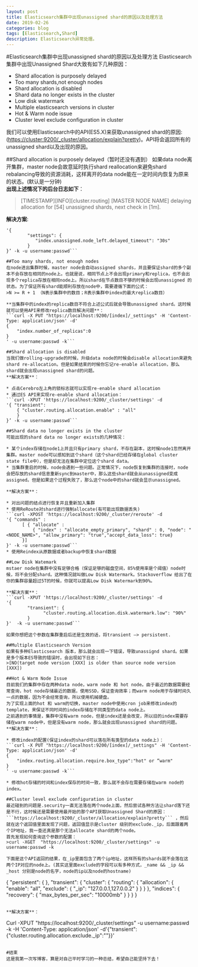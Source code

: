 ```yaml
---
layout: post
title: Elasticsearch集群中出现unassigned shard的原因以及处理方法
date: 2019-02-26
categories: blog
tags: [Elasticsearch,Shard]
description: Elasticsearch异常处理。
---
```


#Elasticsearch集群中出现unassigned shard的原因以及处理方法 
Elasticsearch集群中出现Unassigned Shard大致有如下几种原因： 

* Shard allocation is purposely delayed
* Too many shards,not enough nodes
* Shard allocation is disabled
* Shard data no longer exists in the cluster
* Low disk watermark
* Multiple elasticsearch versions in cluster
* Hot & Warm node issue
* Cluster level exclude configuration in cluster

我们可以使用Elasticsearch中的API(ES5.X)来获取unassigned shard的原因:(<https://cluster:9200/_cluster/allocation/explain?pretty>)。API将会返回所有的unassigned shard以及出现的原因。

##Shard allocation is purposely delayed（暂时还没有遇到）
如果data node离开集群，master node会故意延时执行shard reallocation来避免shard rebalancing导致的资源消耗，这样离开的data node能在一定时间内恢复为原来的状态。(默认是一分钟)  
**出现上述情况下的后台日志如下**：  
>[TIMESTAMP][INFO][cluster.routing] [MASTER NODE NAME] delaying allocation for [54] unassigned shards, next check in [1m]. 

**解决方案**:  
```curl -XPUT 'localhost:9200/<INDEX_NAME>/_settings' -d 
'{
        "settings": {
           "index.unassigned.node_left.delayed_timeout": "30s"
        }
}’ -k -u username:passwd```

##Too many shards, not enough nodes
在node进出集群时候，master node会自动assigned shards，并且要保证shard的多个副本不会存放在相同的node上。也就是说，相同节点上不会出现primary和replica，也不会出现多个replica存放在相同node上。所以shard在节点数目不够的时候会出现unassigned 的状态。为了保证所有shard能顺利存放在node中，需要遵循下面的公式：  
>N >= R + 1 （N表示集群中的数目；R表示集群中index的最大replica数目）

**当集群中的index的replica数目不符合上述公式后就会导致unassigned shard。这时候就可以使用API来修改replica数目解决问题**：  
```curl -X PUT "https://localhost:9200/[index]/_settings" -H 'Content-Type: application/json' -d'
{
    "index.number_of_replicas":0
}
' -u username:passwd -k```

##Shard allocation is disabled
当我们做rolling-upgrade的时候，升级data node的时候会disable allocation来避免shard re-allocation。但是如果结束的时候你忘记re-enable allocation，那么shard就会出现unassigned shard的问题。  
**解决方案**：  
  
* 点击Cerebro左上角的锁标志就可以实现re-enable shard allocation
* 通过ES API来实现re-enable shard allocation：
```curl -XPUT 'https://localhost:9200/_cluster/settings' -d
'{ "transient":
    { "cluster.routing.allocation.enable" : "all" 
    }
}’ -k -u username:passwd```
		
##Shard data no longer exists in the cluster
可能出现的shard data no longer exists的几种情况：  

* 某个index存储在node1上并且只有primary shard，不存在副本，这时候node1忽然离开集群。master node可以感知到这个shard（这个shard已经存储在global cluster state file中），但是却无法在集群中定位这个shard data。
* 当集群重启的时候，node会遇到一些问题。正常情况下，node恢复到集群的连接时，node会把存放的shard信息重新sync到master中，那么这些shard就会从unassigned变成 assigned。但是如果这个过程失败了，那么这个node中的shard就会显示unassigned。

**解决方案**：  

* 对出问题的结点进行恢复并且重新加入集群
* 使用ReRoute对shard进行强制allocate(有可能出现数据丢失)
```curl -XPOST 'https://localhost:9200/_cluster/reroute' -d 
'{ "commands" :
      [ { "allocate" : 
          { "index" : "allocate_empty_primary", "shard" : 0, "node": "<NODE_NAME>", "allow_primary": "true","accept_data_loss": true}
      }]
}' -k -u username:passwd```
* 使用Reindex从原数据或者backup中恢复shard数据

##Low Disk Watemark
mstaer node在集群中没有足够合格（保证足够的磁盘空间，85%使用率是个阈值）node时候，将不会分配shard。这种情况就叫做Low Disk Watermark。Stackoverflow 给出了在你的集群容量超过5T的时候，你就可以提高Low Disk Watermark到90%。  

**解决方案**：  
```curl -XPUT 'https://localhost:9200/_cluster/settings' -d
'{
        "transient": {  
              "cluster.routing.allocation.disk.watermark.low": "90%"
        }
}'  -k -u username:passwd```

如果你想把这个参数在集群重启后还是生效的话，将transient —> persistent. 

##Multiple Elasticsearch Version
如果有多种Elasticsearch 版本，那么就会出现一下错误，导致unassignd shard。如果是多个版本ES导致的错误时，会出现如下日志：
>[NO(target node version [XXX] is older than source node version [XXX])

##Hot & Warm Node Issue
目前我们的集群中存在两种data node，warm node 和 hot node。由于最近的数据需要经常查询，hot node存储最近的数据，使用SSD，保证查询效率；而warm node用于存储时间久一点的数据，因为不会经常查询，所以使用机械硬盘。
为了实现上面的hot 和 warm的切换，master node中使用cron job来修改index的template，来保证不同时间的index存储在不同类型的data node上。
之前遇到的事情是，集群中没有warm node，但是index还是会改变，所以旧的index需要存储在warm node中，但是没有warm node，那么就会出现unassigned shard的问题。  
**解决方案**：  

* 修改index的配置(保证index的shard可以落在所有类型的data node上)：
```curl -X PUT "https://localhost:9200/[index]/_settings" -H 'Content-Type: application/json' -d'
{
    "index.routing.allocation.require.box_type":"hot" or “warm"
}
' -u username:passwd -k```  
 
* 修改hot存储的时间和index保存的时间一致，那么就不会存在需要存储在warm node的index。

##Cluster level exclude configuration in cluster
最近碰到的问题是.security一直无法落在两个node上面，然后尝试各种方法让shard落下还是不行，这时候还是需要使用最开始的那个API获取Unassigned Shard的原因：```https://localhost:9200/_cluster/allocation/explain?pretty``` ，然后就在这个返回值里面发现了问题，返回值显示是cluster 级别的exclude._ip，后面跟着两个IP地址，我一查还真是那个无法allocate shard的两个node。  
首先发现如何查询这个参数的配置：
>curl -XGET  "https://localhost:9200/_cluster/settings" -u username:passwd -k
 
下面是这个API返回的结果，在_ip里面包含了两个ip地址，这样所有的shards就不会落在这两个IP对应的node上。(其实这里面exclude的字段可以有多种方式，_name && _ip && _host 分别是node的名字，node的ip以及node的hostname)

```
{
    "persistent": { }, 
    "transient": {
        "cluster": {
            "routing": {
                "allocation": {
                    "enable": "all", 
                    "exclude": {
                        "_ip": "127.0.0.1,127.0.0.2"
                    }
                }
            }
        }, 
        "indices": {
            "recovery": {
                "max_bytes_per_sec": "10000mb"
            }
        }
    }
}
```

**解决方案**：  
```
Curl -XPUT  "https://localhost:9200/_cluster/settings” -u username:passwd -k -H 'Content-Type: application/json' -d'{"transient":{"cluster.routing.allocation.exclude._ip":""}}'
```  

#结束
这是我第一次写博客，算是对自己平时学习的一种总结，希望自己能坚持下去！